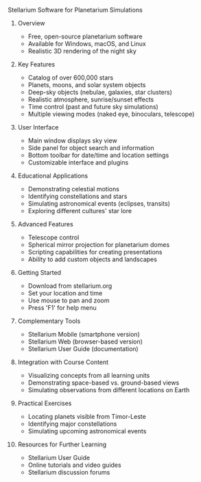 Stellarium Software for Planetarium Simulations

1. Overview
   - Free, open-source planetarium software
   - Available for Windows, macOS, and Linux
   - Realistic 3D rendering of the night sky

2. Key Features
   - Catalog of over 600,000 stars
   - Planets, moons, and solar system objects
   - Deep-sky objects (nebulae, galaxies, star clusters)
   - Realistic atmosphere, sunrise/sunset effects
   - Time control (past and future sky simulations)
   - Multiple viewing modes (naked eye, binoculars, telescope)

3. User Interface
   - Main window displays sky view
   - Side panel for object search and information
   - Bottom toolbar for date/time and location settings
   - Customizable interface and plugins

4. Educational Applications
   - Demonstrating celestial motions
   - Identifying constellations and stars
   - Simulating astronomical events (eclipses, transits)
   - Exploring different cultures' star lore

5. Advanced Features
   - Telescope control
   - Spherical mirror projection for planetarium domes
   - Scripting capabilities for creating presentations
   - Ability to add custom objects and landscapes

6. Getting Started
   - Download from stellarium.org
   - Set your location and time
   - Use mouse to pan and zoom
   - Press 'F1' for help menu

7. Complementary Tools
   - Stellarium Mobile (smartphone version)
   - Stellarium Web (browser-based version)
   - Stellarium User Guide (documentation)

8. Integration with Course Content
   - Visualizing concepts from all learning units
   - Demonstrating space-based vs. ground-based views
   - Simulating observations from different locations on Earth

9. Practical Exercises
   - Locating planets visible from Timor-Leste
   - Identifying major constellations
   - Simulating upcoming astronomical events

10. Resources for Further Learning
    - Stellarium User Guide
    - Online tutorials and video guides
    - Stellarium discussion forums